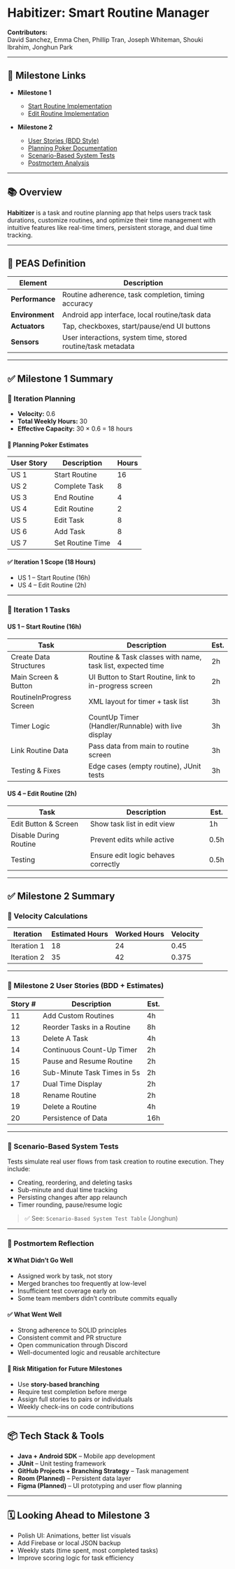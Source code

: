 # Habitizer: Smart Routine Manager

**Contributors:**  
David Sanchez, Emma Chen, Phillip Tran, Joseph Whiteman, Shouki Ibrahim, Jonghun Park

---

## 🔗 Milestone Links

- **Milestone 1**
  - [Start Routine Implementation](#)
  - [Edit Routine Implementation](#)

- **Milestone 2**
  - [User Stories (BDD Style)](#)
  - [Planning Poker Documentation](#)
  - [Scenario-Based System Tests](#)
  - [Postmortem Analysis](#)

---

## 📚 Overview

**Habitizer** is a task and routine planning app that helps users track task durations, customize routines, and optimize their time management with intuitive features like real-time timers, persistent storage, and dual time tracking.

---

## 🧠 PEAS Definition

| Element      | Description |
|--------------|-------------|
| **Performance** | Routine adherence, task completion, timing accuracy |
| **Environment** | Android app interface, local routine/task data |
| **Actuators** | Tap, checkboxes, start/pause/end UI buttons |
| **Sensors** | User interactions, system time, stored routine/task metadata |

---

## ✅ Milestone 1 Summary

### 🚦 Iteration Planning

- **Velocity:** 0.6  
- **Total Weekly Hours:** 30  
- **Effective Capacity:** 30 × 0.6 = 18 hours

#### 🧮 Planning Poker Estimates

| User Story | Description              | Hours |
|------------|--------------------------|--------|
| US 1       | Start Routine            | 16     |
| US 2       | Complete Task            | 8      |
| US 3       | End Routine              | 4      |
| US 4       | Edit Routine             | 2      |
| US 5       | Edit Task                | 8      |
| US 6       | Add Task                 | 8      |
| US 7       | Set Routine Time         | 4      |

#### ✅ Iteration 1 Scope (18 Hours)
- US 1 – Start Routine (16h)
- US 4 – Edit Routine (2h)

---

### 🧪 Iteration 1 Tasks

#### US 1 – Start Routine (16h)

| Task | Description | Est. |
|------|-------------|------|
| Create Data Structures | Routine & Task classes with name, task list, expected time | 2h |
| Main Screen & Button | UI Button to Start Routine, link to in-progress screen | 2h |
| RoutineInProgress Screen | XML layout for timer + task list | 3h |
| Timer Logic | CountUp Timer (Handler/Runnable) with live display | 3h |
| Link Routine Data | Pass data from main to routine screen | 3h |
| Testing & Fixes | Edge cases (empty routine), JUnit tests | 3h |

#### US 4 – Edit Routine (2h)

| Task | Description | Est. |
|------|-------------|------|
| Edit Button & Screen | Show task list in edit view | 1h |
| Disable During Routine | Prevent edits while active | 0.5h |
| Testing | Ensure edit logic behaves correctly | 0.5h |

---

## ✅ Milestone 2 Summary

### 🔁 Velocity Calculations

| Iteration | Estimated Hours | Worked Hours | Velocity |
|-----------|------------------|---------------|----------|
| Iteration 1 | 18 | 24 | 0.45 |
| Iteration 2 | 35 | 42 | 0.375 |

---

### 📘 Milestone 2 User Stories (BDD + Estimates)

| Story # | Description                         | Est. |
|---------|-------------------------------------|------|
| 11      | Add Custom Routines                 | 4h   |
| 12      | Reorder Tasks in a Routine          | 8h   |
| 13      | Delete A Task                       | 4h   |
| 14      | Continuous Count-Up Timer           | 2h   |
| 15      | Pause and Resume Routine            | 2h   |
| 16      | Sub-Minute Task Times in 5s         | 2h   |
| 17      | Dual Time Display                   | 2h   |
| 18      | Rename Routine                      | 2h   |
| 19      | Delete a Routine                    | 4h   |
| 20      | Persistence of Data                 | 16h  |

---

### 🧪 Scenario-Based System Tests

Tests simulate real user flows from task creation to routine execution. They include:

- Creating, reordering, and deleting tasks
- Sub-minute and dual time tracking
- Persisting changes after app relaunch
- Timer rounding, pause/resume logic

> ✅ See: `Scenario-Based System Test Table` (Jonghun)

---

### 🧾 Postmortem Reflection

#### ❌ What Didn’t Go Well
- Assigned work by task, not story
- Merged branches too frequently at low-level
- Insufficient test coverage early on
- Some team members didn’t contribute commits equally

#### ✅ What Went Well
- Strong adherence to SOLID principles
- Consistent commit and PR structure
- Open communication through Discord
- Well-documented logic and reusable architecture

#### 🧩 Risk Mitigation for Future Milestones
- Use **story-based branching**
- Require test completion before merge
- Assign full stories to pairs or individuals
- Weekly check-ins on code contributions

---

## 📦 Tech Stack & Tools

- **Java + Android SDK** – Mobile app development
- **JUnit** – Unit testing framework
- **GitHub Projects + Branching Strategy** – Task management
- **Room (Planned)** – Persistent data layer
- **Figma (Planned)** – UI prototyping and user flow planning

---

## 🗓️ Looking Ahead to Milestone 3

- Polish UI: Animations, better list visuals
- Add Firebase or local JSON backup
- Weekly stats (time spent, most completed tasks)
- Improve scoring logic for task efficiency
